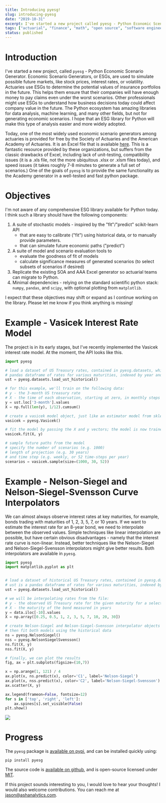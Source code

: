 ```yaml
---
title: Introducing pyesg!
slug: introducing-pyesg
date: "2019-10-31"
excerpt: I've started a new project called pyesg - Python Economic Scenario Generator. Economic Scenario Generators, or ESGs, are used to simulate possible future markets, like stock prices, interest rates, or volatility. Actuaries use ESGs to determine the potential values of insurance portfolios in the future. This helps them ensure that their companies will have enough money to pay claims even under the worst scenarios. Other professionals might use ESGs to understand how business decisions today could affect company value in the future. The Python ecosystem has amazing libraries for data analysis, machine learning, and many other fields, but not for generating economic scenarios. I hope that an ESG library for Python will make this type of analysis easier and more widely adopted.
tags: ["actuarial", "finance", "math", "open source", "software engineering"]
status: published
---
```


# Introduction

I've started a new project, called `pyesg` - Python Economic Scenario Generator. Economic Scenario Generators, or ESGs, are used to simulate possible future markets, like stock prices, interest rates, or volatility. Actuaries use ESGs to determine the potential values of insurance portfolios in the future. This helps them ensure that their companies will have enough money to pay claims even under the worst scenarios. Other professionals might use ESGs to understand how business decisions today could affect company value in the future. The Python ecosystem has amazing libraries for data analysis, machine learning, and many other fields, but not for generating economic scenarios. I hope that an ESG library for Python will make this type of analysis easier and more widely adopted.

Today, one of the most widely used economic scenario generators among actuaries is provided for free by the Society of Actuaries and the American Academy of Actuaries. It is an Excel file that is available <a href="https://www.soa.org/resources/tables-calcs-tools/research-scenario/">here</a>. This is a fantastic resource provided by these organizations, but suffers from the classic drawbacks of Excel, including lack of unit-testing, compatibility issues (it is a .xls file, not the more ubiquitous .xlsx or .xlsm files today), and speed issues (it takes roughly 7-8 minutes to generate a full set of scenarios.) One of the goals of `pyesg` is to provide the same functionality as the Academy generator in a well-tested and fast python package.

# Objectives

I'm not aware of any comprehensive ESG library available for Python today. I think such a library should have the following components:

1. A suite of stochastic models - inspired by the "fit"/"predict" scikit-learn API
   - that are easy to calibrate ("fit") using historical data, or to manually provide parameters.
   - that can simulate future economic paths ("predict")
2. A suite of model and scenario evaluation tools to
   - evaluate the goodness of fit of models
   - calculate significance measures of generated scenarios (to select subsets of scenarios if desired)
3. Replicate the existing SOA and AAA Excel generator so actuarial teams can migrate to Python.
4. Minimal dependencies - relying on the standard scientific python stack: `numpy`, `pandas`, and `scipy`, with optional plotting from `matplotlib`.

I expect that these objectives may shift or expand as I continue working on the library. Please let me know if you think anything is missing!

# Example - Vasicek Interest Rate Model

The project is in its early stages, but I've recently implemented the Vasicek interest rate model. At the moment, the API looks like this.

```python
import pyesg

# load a dataset of US Treasury rates, contained in pyesg.datasets, which is a
# pandas dataframe of rates for various maturities, indexed by year and month
ust = pyesg.datasets.load_ust_historical()

# for this example, we'll train on the following data:
# y - the 3-month US treasury rate
# X - the time of each observation, starting at zero, in monthly steps
y = ust.loc['3-month'].values
X = np.full(len(y), 1/12).cumsum()

# create a vasicek model object, just like an estimator model from sklearn
vasicek = pyesg.Vasicek()

# fit the model by passing the X and y vectors; the model is now trained
vasicek.fit(X, y)

# sample future paths from the model
# specify the number of scenarios (e.g. 1000)
# length of projection (e.g. 30 years)
# and time step (e.g. weekly, or 52 time-steps per year)
scenarios = vasicek.sample(size=(1000, 30, 52))
```

# Example - Nelson-Siegel and Nelson-Siegel-Svensson Curve Interpolators

We can almost always observe interest rates at key maturities, for example, bonds trading with maturities of 1, 2, 3, 5, 7, or 10 years. If we want to estimate the interest rate for an 8-year bond, we need to interpolate between the observed values. Simple techniques like linear interpolation are possible, but have certain obvious disadvantages - namely that the interest rate curve is non-linear. Instead, better techniques like the Nelson-Siegel and Nelson-Siegel-Svensson interpolators might give better results. Both interpolators are available in `pyesg`.

```python
import pyesg
import matplotlib.pyplot as plt


# load a dataset of historical US Treasury rates, contained in pyesg.datasets
# ust is a pandas dataframe of rates for various maturities, indexed by year and month
ust = pyesg.datasets.load_ust_historical()

# we will be interpolating rates from the file:
# y - the observed US Treasury rate for the given maturity for a select observation date
# X - the maturity of the bond measured in years
y = data.iloc[-10].values
X = np.array([0.25, 0.5, 1, 2, 3, 5, 7, 10, 20, 30])

# create Nelson-Siegel and Nelson-Siegel-Svensson interpolator objects
# then fit both models using the historical data
ns = pyesg.NelsonSiegel()
nss = pyesg.NelsonSiegelSvensson()
ns.fit(X, y)
nss.fit(X, y)

# finally, we can plot the results
fig, ax = plt.subplots(figsize=(10,7))

x = np.arange(1, 121) / 4
ax.plot(x, ns.predict(x), color='C1', label='Nelson-Siegel')
ax.plot(x, nss.predict(x), color='C2', label='Nelson-Siegel-Svensson')
ax.scatter(X, y)

ax.legend(frameon=False, fontsize=12)
for s in ['top', 'right', 'left']:
    ax.spines[s].set_visible(False)
plt.show()
```

<img src="/img/pyesg.png" />

# Progress

The `pyesg` package is <a href="https://pypi.org/project/pyesg/">available on pypi</a>, and can be installed quickly using:

```
pip install pyesg
```

The source code is <a href="https://github.com/jason-ash/pyesg">available on github</a>, and is open-source licensed under <a href="https://github.com/jason-ash/pyesg/blob/master/LICENSE">MIT</a>.

If this project sounds interesting to you, I would love to hear your thoughts! I would also welcome contributions. You can reach me at <a href="mailto:jason@ashanalytics.com">jason@ashanalytics.com</a>.
